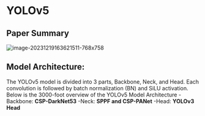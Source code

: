 # YOLOv5

## Paper Summary
![image-20231219163621511-768x758](https://github.com/Thireshsidda/LegacyOfYOLO-YouOnlyLookOnce/assets/92287626/22841057-63f2-4291-8a27-4202cf7a38d6)

## Model Architecture:
The YOLOv5 model is divided into 3 parts, Backbone, Neck, and Head. Each convolution is followed by batch normalization (BN) and SiLU activation. Below is the 3000-foot overview of the YOLOv5 Model Architecture
-Backbone: **CSP-DarkNet53**
-Neck: **SPPF and CSP-PANet**
-Head: **YOLOv3 Head**
